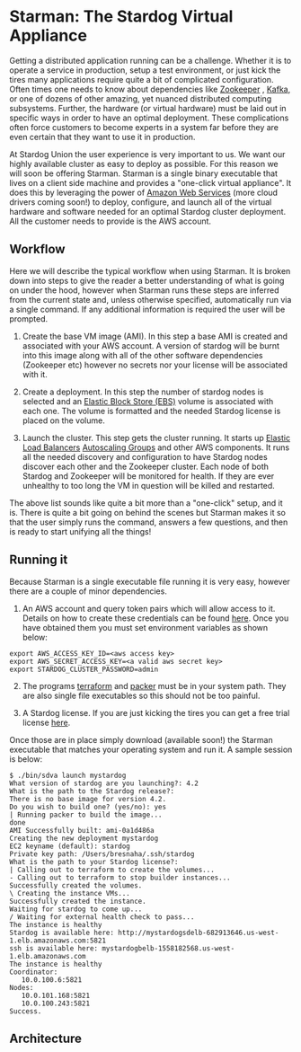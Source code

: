 # Starman: The Stardog Virtual Appliance

Getting a distributed application running can be a challenge.
Whether it is to operate a service in production, setup a test environment, or
just kick the tires many applications require quite a bit of complicated
configuration.  Often times one needs to know about dependencies like
[Zookeeper](https://zookeeper.apache.org/) , [Kafka](https://kafka.apache.org/),
or one of dozens of other amazing, yet nuanced
distributed computing subsystems.  Further, the hardware (or virtual hardware)
must be laid out in specific ways in order to have an optimal deployment.
These complications often force customers to become experts in a system far
before they are even certain that they want to use it in production.

At Stardog Union the user experience is very important to us.  We want
our highly available cluster as easy to deploy as possible.  For this reason
we will soon be offering Starman.  Starman is a single binary executable that
lives on a client side machine and provides a "one-click virtual appliance".
It does this by leveraging the power of
[Amazon Web Services](https://aws.amazon.com/) (more cloud drivers coming 
soon!) to deploy, configure, and launch all of the virtual hardware and
software needed for an optimal Stardog cluster deployment.  All the customer
needs to provide is the AWS account.

## Workflow

Here we will describe the typical workflow when using Starman.  It is broken
down into steps to give the reader a better understanding of what is going on
under the hood, however when Starman runs these steps are inferred from
the current state and, unless otherwise specified, automatically run via a
single command.  If any additional information is required the user will be
prompted.

1. Create the base VM image (AMI).  In this step a base AMI is created and 
 associated with your AWS account.  A version of stardog will be burnt into
 this image along with all of the other software dependencies (Zookeeper etc)
 however no secrets nor your license will be associated with it.
 
2. Create a deployment.  In this step the number of stardog nodes is selected
 and an [Elastic Block Store (EBS)](https://aws.amazon.com/ebs/) volume is
 associated with each one.  The volume is formatted and the needed Stardog
 license is placed on the volume.
 
3. Launch the cluster.  This step gets the cluster running.  It starts up
 [Elastic Load Balancers](https://aws.amazon.com/elasticloadbalancing/)
 [Autoscaling Groups](https://aws.amazon.com/autoscaling/) and other AWS
 components.  It runs all the needed discovery and configuration to have
 Stardog nodes discover each other and the Zookeeper cluster.  Each node of
 both Stardog and Zookeeper will be monitored for health.  If they are ever
 unhealthy to too long the VM in question will be killed and restarted.
 
The above list sounds like quite a bit more than a "one-click" setup, and it is.
There is quite a bit going on behind the scenes but Starman makes it so that
the user simply runs the command, answers a few questions, and then is ready
to start unifying all the things!

## Running it

Because Starman is a single executable file running it is very easy, however
there are a couple of minor dependencies.

1. An AWS account and query token pairs which will allow access to it. Details
on how to create these credentials can be found
[here](http://docs.aws.amazon.com/IAM/latest/UserGuide/id_credentials_access-keys.html#Using_CreateAccessKey). 
Once you have obtained them you must set environment variables as shown below:
```
export AWS_ACCESS_KEY_ID=<aws access key>
export AWS_SECRET_ACCESS_KEY=<a valid aws secret key>
export STARDOG_CLUSTER_PASSWORD=admin
```
2. The programs [terraform](https://releases.hashicorp.com/terraform/0.7.9/)
 and [packer](https://releases.hashicorp.com/packer/0.10.2/) must be in your 
 system path.  They are also single file executables so this should not be too
 painful.
  
3. A Stardog license.  If you are just kicking the tires you can get a free
 trial license [here](http://stardog.com/#download).

Once those are in place simply download (available soon!) the Starman executable 
that matches your operating system and run it.  A sample session is below:
```
$ ./bin/sdva launch mystardog
What version of stardog are you launching?: 4.2
What is the path to the Stardog release?: 
There is no base image for version 4.2.
Do you wish to build one? (yes/no): yes
| Running packer to build the image...
done
AMI Successfully built: ami-0a1d486a
Creating the new deployment mystardog
EC2 keyname (default): stardog
Private key path: /Users/bresnaha/.ssh/stardog
What is the path to your Stardog license?: 
| Calling out to terraform to create the volumes...
- Calling out to terraform to stop builder instances...
Successfully created the volumes.
\ Creating the instance VMs...
Successfully created the instance.
Waiting for stardog to come up...
/ Waiting for external health check to pass...
The instance is healthy
Stardog is available here: http://mystardogsdelb-682913646.us-west-1.elb.amazonaws.com:5821
ssh is available here: mystardogbelb-1558182568.us-west-1.elb.amazonaws.com
The instance is healthy
Coordinator:
   10.0.100.6:5821
Nodes:
   10.0.101.168:5821
   10.0.100.243:5821
Success.
```

## Architecture
